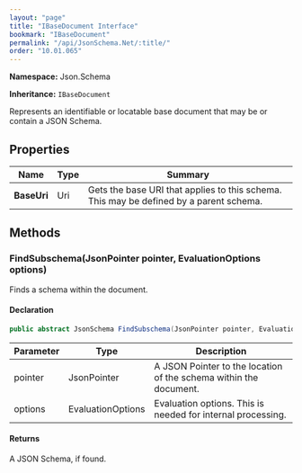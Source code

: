 ```yaml
---
layout: "page"
title: "IBaseDocument Interface"
bookmark: "IBaseDocument"
permalink: "/api/JsonSchema.Net/:title/"
order: "10.01.065"
---
```

**Namespace:** Json.Schema

**Inheritance:**
`IBaseDocument`

Represents an identifiable or locatable base document that may be or contain a JSON Schema.

## Properties

| Name | Type | Summary |
|---|---|---|
| **BaseUri** | Uri | Gets the base URI that applies to this schema.  This may be defined by a parent schema. |

## Methods

### FindSubschema(JsonPointer pointer, EvaluationOptions options)

Finds a schema within the document.

#### Declaration

```c#
public abstract JsonSchema FindSubschema(JsonPointer pointer, EvaluationOptions options)
```

| Parameter | Type | Description |
|---|---|---|
| pointer | JsonPointer | A JSON Pointer to the location of the schema within the document. |
| options | EvaluationOptions | Evaluation options.  This is needed for internal processing. |


#### Returns

A JSON Schema, if found.

